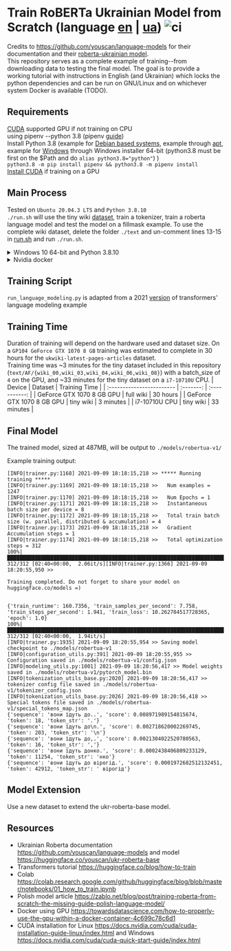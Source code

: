# Train RoBERTa Ukrainian Model from Scratch (language [en](./README.md) | [ua](./README-ua.md)) ![ci](https://github.com/sv-v5/train-roberta-ua/actions/workflows/ci.yaml/badge.svg)
Credits to https://github.com/youscan/language-models for their documentation and their [roberta-ukrainian model](https://huggingface.co/youscan/ukr-roberta-base).  
This repository serves as a complete example of training--from downloading data to testing the final model. The goal is to provide a working tutorial with instructions in English (and Ukrainian) which locks the python dependencies and can be run on GNU/Linux and on whichever system Docker is available (TODO).


## Requirements
[CUDA](https://developer.nvidia.com/cuda-downloads) supported GPU if not training on CPU  
using pipenv --python 3.8 (pipenv [guide](https://realpython.com/pipenv-guide/))  
Install Python 3.8 (example for [Debian based systems](https://linuxize.com/post/how-to-install-python-3-8-on-debian-10/), example through [apt](https://linuxize.com/post/how-to-install-python-3-8-on-ubuntu-18-04/#installing-python-38-on-ubuntu-with-apt), example for [Windows](https://www.python.org/downloads/release/python-3810/) through Windows installer 64-bit (python3.8 must be first on the $Path and do `alias python3.8="python"`) )  
`python3.8 -m pip install pipenv && python3.8 -m pipenv install`  
[Install CUDA](https://docs.nvidia.com/cuda/cuda-quick-start-guide/index.html) if training on a GPU  


## Main Process
Tested on `Ubuntu 20.04.3 LTS` and `Python 3.8.10`  
`./run.sh` will use the tiny wiki [dataset](./text/), train a tokenizer, train a roberta language model and test the model on a fillmask example. To use the complete wiki dataset, delete the folder `./text` and un-comment lines 13-15 in [run.sh](./run.sh) and run `./run.sh`.  
<details>
  <summary>Windows 10 64-bit and Python 3.8.10</summary>

    ```md
    in a [git-bash](https://git-scm.com/download/win) shell execute `./run.sh`. The full wiki dataset can be downloaded with commands from `run.sh` if [wget for windows](https://eternallybored.org/misc/wget/1.19.4/32/wget.exe) is installed
    ```
</details>
<details>
  <summary>Nvidia docker</summary>
  
    ```md
    [install](https://docs.nvidia.com/deeplearning/frameworks/user-guide/index.html#installdocker) and run `docker build -t robertua-train . && docker run --gpus all robertua-train`. remove `--gpus` if using CPU
    ```
</details>


## Training Script
`run_language_modeling.py` is adapted from a 2021 [version](https://github.com/huggingface/transformers/blob/1c191efc3abc391072ff0094a8108459bc08e3fa/examples/legacy/run_language_modeling.py) of transformers' language modeling example


## Training Time
Duration of training will depend on the hardware used and dataset size. On a `GP104 GeForce GTX 1070 8 GB` training was estimated to complete in 30 hours for the `ukwiki-latest-pages-articles` dataset.  
Training time was ~3 minutes for the tiny dataset included in this repository (`text/AF/{wiki_00,wiki_03,wiki_04,wiki_06,wiki_08}`) with a batch_size of `4` on the GPU, and ~33 minutes for the tiny dataset on a `i7-10710U` CPU.
| Device                    |  Dataset  | Training Time |
| :------------------------ | :-------: | :-----------: |
| GeForce GTX 1070 8 GB GPU | full wiki |   30 hours    |
| GeForce GTX 1070 8 GB GPU | tiny wiki |   3 minutes   |
| i7-10710U CPU             | tiny wiki |  33 minutes   |


## Final Model
The trained model, sized at 487MB, will be output to `./models/robertua-v1/`

Example training output:
```shell
[INFO|trainer.py:1168] 2021-09-09 18:18:15,218 >> ***** Running training *****
[INFO|trainer.py:1169] 2021-09-09 18:18:15,218 >>   Num examples = 1247
[INFO|trainer.py:1170] 2021-09-09 18:18:15,218 >>   Num Epochs = 1
[INFO|trainer.py:1171] 2021-09-09 18:18:15,218 >>   Instantaneous batch size per device = 8
[INFO|trainer.py:1172] 2021-09-09 18:18:15,218 >>   Total train batch size (w. parallel, distributed & accumulation) = 4
[INFO|trainer.py:1173] 2021-09-09 18:18:15,218 >>   Gradient Accumulation steps = 1
[INFO|trainer.py:1174] 2021-09-09 18:18:15,218 >>   Total optimization steps = 312
100%|██████████████████████████████████████████████████████████████████████████████████| 312/312 [02:40<00:00,  2.06it/s][INFO|trainer.py:1366] 2021-09-09 18:20:55,950 >> 

Training completed. Do not forget to share your model on huggingface.co/models =)


{'train_runtime': 160.7356, 'train_samples_per_second': 7.758, 'train_steps_per_second': 1.941, 'train_loss': 10.262784517728365, 'epoch': 1.0}
100%|██████████████████████████████████████████████████████████████████████████████████| 312/312 [02:40<00:00,  1.94it/s]
[INFO|trainer.py:1935] 2021-09-09 18:20:55,954 >> Saving model checkpoint to ./models/robertua-v1
[INFO|configuration_utils.py:391] 2021-09-09 18:20:55,955 >> Configuration saved in ./models/robertua-v1/config.json
[INFO|modeling_utils.py:1001] 2021-09-09 18:20:56,417 >> Model weights saved in ./models/robertua-v1/pytorch_model.bin
[INFO|tokenization_utils_base.py:2020] 2021-09-09 18:20:56,417 >> tokenizer config file saved in ./models/robertua-v1/tokenizer_config.json
[INFO|tokenization_utils_base.py:2026] 2021-09-09 18:20:56,418 >> Special tokens file saved in ./models/robertua-v1/special_tokens_map.json
{'sequence': 'вони їдуть до..', 'score': 0.008971989154815674, 'token': 18, 'token_str': '.'}
{'sequence': 'вони їдуть до\n.', 'score': 0.002718620002269745, 'token': 203, 'token_str': '\n'}
{'sequence': 'вони їдуть до,.', 'score': 0.0021304022520780563, 'token': 16, 'token_str': ','}
{'sequence': 'вони їдуть донко.', 'score': 0.0002438406809233129, 'token': 11254, 'token_str': 'нко'}
{'sequence': 'вони їдуть до вірогід.', 'score': 0.0001972682512132451, 'token': 42912, 'token_str': ' вірогід'}
```


## Model Extension
Use a new dataset to extend the ukr-roberta-base model.


## Resources
- Ukrainian Roberta documentation https://github.com/youscan/language-models and model https://huggingface.co/youscan/ukr-roberta-base
- Transformers tutorial https://huggingface.co/blog/how-to-train  
- Colab https://colab.research.google.com/github/huggingface/blog/blob/master/notebooks/01_how_to_train.ipynb  
- Polish model article https://zablo.net/blog/post/training-roberta-from-scratch-the-missing-guide-polish-language-model/  
- Docker using GPU https://towardsdatascience.com/how-to-properly-use-the-gpu-within-a-docker-container-4c699c78c6d1
- CUDA installation for Linux https://docs.nvidia.com/cuda/cuda-installation-guide-linux/index.html and Windows https://docs.nvidia.com/cuda/cuda-quick-start-guide/index.html
